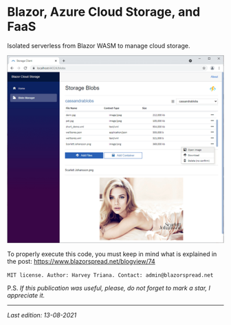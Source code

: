 # Blazor, Azure Cloud Storage, and FaaS

Isolated serverless from Blazor WASM to manage cloud storage.

![](https://github.com/harveytriana/BlazorFaasStorage/blob/master/Screens/faaS3-1.png)

To properly execute this code, you must keep in mind what is explained in the post: https://www.blazorspread.net/blogview/74

`MIT license. Author: Harvey Triana. Contact: admin@blazorspread.net`

P.S. *If this publication was useful, please, do not forget to mark a star, I appreciate it.*

---

*Last edition: 13-08-2021*
